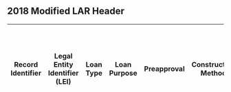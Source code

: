 ## 2018 Modified LAR Header  

| Record Identifier | Legal Entity Identifier (LEI) | Loan Type | Loan Purpose | Preapproval | Construction Method | Occupancy Type | Loan Amount | Action Taken | State | County | Census Tract | Ethnicity of Applicant or Borrower: 1 | Ethnicity of Applicant or Borrower: 2 | Ethnicity of Applicant or Borrower: 3 | Ethnicity of Applicant or Borrower: 4 | Ethnicity of Applicant or Borrower: 5 | Ethnicity of Co-Applicant or Co-Borrower: 1 | Ethnicity of Co-Applicant or Co-Borrower: 2 | Ethnicity of Co-Applicant or Co-Borrower: 3 | Ethnicity of Co-Applicant or Co-Borrower: 4 | Ethnicity of Co-Applicant or Co-Borrower: 5 | Ethnicity of Applicant or Borrower Collected on the Basis of Visual Observation or Surname | Ethnicity of Co-Applicant or Co-Borrower Collected on the Basis of Visual Observation or Surname | Race of Applicant or Borrower: 1 | Race of Applicant or Borrower: 2 | Race of Applicant or Borrower: 3 | Race of Applicant or Borrower: 4 | Race of Applicant or Borrower: 5 | Race of Co-Applicant or Co-Borrower: 1 | Race of Co-Applicant or Co-Borrower: 2 | Race of Co-Applicant or Co-Borrower: 3 | Race of Co-Applicant or Co-Borrower: 4 | Race of Co-Applicant or Co-Borrower: 5 | Race of Applicant or Borrower Collected on the Basis of Visual Observation or Surname | Race of Co-Applicant or Co-Borrower Collected on the Basis of Visual Observation or Surname | Sex of Applicant or Borrower | Sex of Co-Applicant or Co-Borrower | Sex of Applicant or Borrower Collected on the Basis of Visual Observation or Surname | Sex of Co-Applicant or Co-Borrower Collected on the Basis of Visual Observation or Surname | Age of Applicant or Borrower | Age of Applicant >= 62 | Age of Co-Applicant or Co-Borrower | Age of Co-Applicant >= 62 | Income | Type of Purchaser | Rate Spread | HOEPA Status | Lien Status | Applicant or Borrower - Name and Version of Credit Scoring Model | Co-Applicant or Co-Borrower - Name and Version of Credit Scoring Model | Reason for Denial: 1 | Reason for Denial: 2 | Reason for Denial: 3 | Reason for Denial: 4 | Total Loan Costs | Total Points and Fees | Origination Charges | Discount Points | Lender Credits | Interest Rate | Prepayment Penalty Term | Debt-to-Income Ratio | Combined Loan-to-Value Ratio | Loan Term | Introductory Rate Period | Balloon Payment | Interest-Only Payments | Negative Amortization | Other Non-Amortizing Features | Property Value | Manufactured Home Secured Property Type | Manufactured Home Land Property Interest | Total Units | Multifamily Affordable Units | Submission of Application | Initially Payable to Your Institution | Automated Underwriting System: 1 | Automated Underwriting System: 2 | Automated Underwriting System: 3 | Automated Underwriting System: 4 | Automated Underwriting System: 5 | Reverse Mortgage | Open-End Line of Credit | Business or Commercial Purpose | 
|-------------------|-------------------------------|-----------|--------------|-------------|---------------------|----------------|-------------|--------------|-------|--------|--------------|---------------------------------------|---------------------------------------|---------------------------------------|---------------------------------------|---------------------------------------|---------------------------------------------|---------------------------------------------|---------------------------------------------|---------------------------------------------|---------------------------------------------|--------------------------------------------------------------------------------------------|--------------------------------------------------------------------------------------------------|----------------------------------|----------------------------------|----------------------------------|----------------------------------|----------------------------------|----------------------------------------|----------------------------------------|----------------------------------------|----------------------------------------|----------------------------------------|---------------------------------------------------------------------------------------|---------------------------------------------------------------------------------------------|------------------------------|------------------------------------|--------------------------------------------------------------------------------------|--------------------------------------------------------------------------------------------|------------------------------|------------------------|------------------------------------|---------------------------|--------|-------------------|-------------|--------------|-------------|------------------------------------------------------------------|------------------------------------------------------------------------|----------------------|----------------------|----------------------|----------------------|------------------|-----------------------|---------------------|-----------------|----------------|---------------|-------------------------|----------------------|------------------------------|-----------|--------------------------|-----------------|------------------------|-----------------------|-------------------------------|----------------|-----------------------------------------|------------------------------------------|-------------|------------------------------|---------------------------|---------------------------------------|----------------------------------|----------------------------------|----------------------------------|----------------------------------|----------------------------------|------------------|-------------------------|--------------------------------| 
